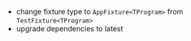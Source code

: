 - change fixture type to `AppFixture<TProgram>` from `TestFixture<TProgram>`
- upgrade dependencies to latest